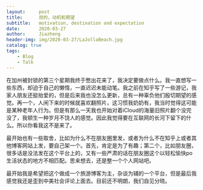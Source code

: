 ```yaml
---
layout:     post
title:      目的，动机和期望
subtitle:   motivation, destination and expectation
date:       2020-03-27
author:     Jiazheng
header-img: img/2020-03-27/LaJollaBeach.jpg
catalog: true
tags:
    - Blog
    - Talk
---
```


在加州被封锁的第三个星期我终于憋出花来了，我决定要做点什么。我一直想写一些东西，却迫于自己的懒惰，一直迟迟未能动笔。我之前在知乎写了一些游记，我家人朋友还挺抬爱的，但是后来我也没怎么更新，总有一种辜负他们殷切期望的感觉。再一个，人闲下来的时候就喜欢翻照片，这习惯我奶奶有，我当时觉得这可能是某种老年人行为。但是有那么一天我也开始对着iCloud的海量旧照片翻个没完没了，我顿生一种岁月不饶人的感觉。因此我觉得要在互联网的长河下留下的什么。所以你看我这不是来了。

最开始也有一些取舍，比如为什么不在朋友圈里发，或者为什么不在知乎上或者其他博客网站上发，要自己架一个。首先，肯定是为了有趣；第二个，比如朋友圈，很多话是没法发在这个平台上的，又有一些严肃的话在朋友圈这个以轻松愉快po生活状态的地方不相匹配。思来想去，还是整一个个人网站吧。

最开始我是希望把这个做成一个旅游博客为主，杂谈为辅的一个平台，但是最后我感觉我还是歪到中美社会评论上面去。目前还不明朗，我们自见分晓。